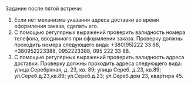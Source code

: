 Задание после пятой встречи:
1. Если нет механизма указания адреса доставки во время оформления заказа, сделать его. 
2. С помощью регулярных выражений проверить валидность номера телефона, вводимиого при оформлении заказа. Проверку должны проходить номера следующего вида: +380(95)222 33 88, +380952223388, 0952223388, 095 222 33 88.
3. С помощью регулярных выражений проверить валидность адреса доставки. Проверку должны проходить адреса следующего вида: улица Серебряная, д. 23, кв. 89; улица Сереб. д.23, кв.89; ул.Сереб.д.23,кв.89; ул.Сереб.д.23; ул.Сереб.дом 23, квартира 45.
